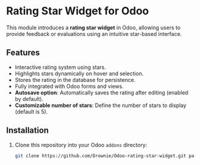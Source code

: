 # Rating Star Widget for Odoo

This module introduces a **rating star widget** in Odoo, allowing users to provide feedback or evaluations using an intuitive star-based interface.

## Features

- Interactive rating system using stars.
- Highlights stars dynamically on hover and selection.
- Stores the rating in the database for persistence.
- Fully integrated with Odoo forms and views.
- **Autosave option**: Automatically saves the rating after editing (enabled by default).
- **Customizable number of stars**: Define the number of stars to display (default is 5).

## Installation

1. Clone this repository into your Odoo `addons` directory:
   ```bash
   git clone https://github.com/Drownie/Odoo-rating-star-widget.git path/to/odoo/addons/rating_star_widget
   ```
